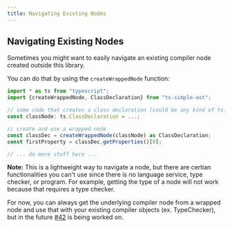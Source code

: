 ```yaml
---
title: Navigating Existing Nodes
---
```


## Navigating Existing Nodes

Sometimes you might want to easily navigate an existing compiler node created outside this library.

You can do that by using the `createWrappedNode` function:

```typescript
import * as ts from "typescript";
import {createWrappedNode, ClassDeclaration} from "ts-simple-ast";

// some code that creates a class declaration (could be any kind of ts.Node)
const classNode: ts.ClassDeclaration = ...; 

// create and use a wrapped node
const classDec = createWrappedNode(classNode) as ClassDeclaration;
const firstProperty = classDec.getProperties()[0];

// ... do more stuff here ...
```

**Note:** This is a lightweight way to navigate a node, but there are certian functionalities you can't use since there is no language service, type checker, or program.
For example, getting the type of a node will not work because that requires a type checker.

For now, you can always get the underlying compiler node from a wrapped node and use that with your existing compiler objects (ex. TypeChecker),
but in the future [#42](https://github.com/dsherret/ts-simple-ast/issues/42) is being worked on.
